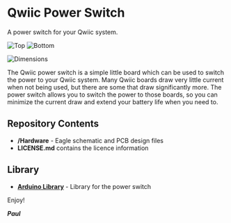 # Qwiic Power Switch

A power switch for your Qwiic system.

![Top](https://github.com/sparkfun/Qwiic_Power_Switch/blob/master/img/Top.PNG)
![Bottom](https://github.com/sparkfun/Qwiic_Power_Switch/blob/master/img/Bottom.PNG)

![Dimensions](https://github.com/sparkfun/Qwiic_Power_Switch/blob/master/img/Dimensions.PNG)

The Qwiic power switch is a simple little board which can be used to switch the power to your Qwiic
system. Many Qwiic boards draw very little current when not being used, but there are some that draw
significantly more. The power switch allows you to switch the power to those boards, so you can minimize the
current draw and extend your battery life when you need to.

## Repository Contents
- **/Hardware** - Eagle schematic and PCB design files
- **LICENSE.md** contains the licence information

## Library

- **[Arduino Library](https://github.com/sparkfun/Qwiic_Power_Switch_Library)** - Library for the power switch

Enjoy!

**_Paul_**
